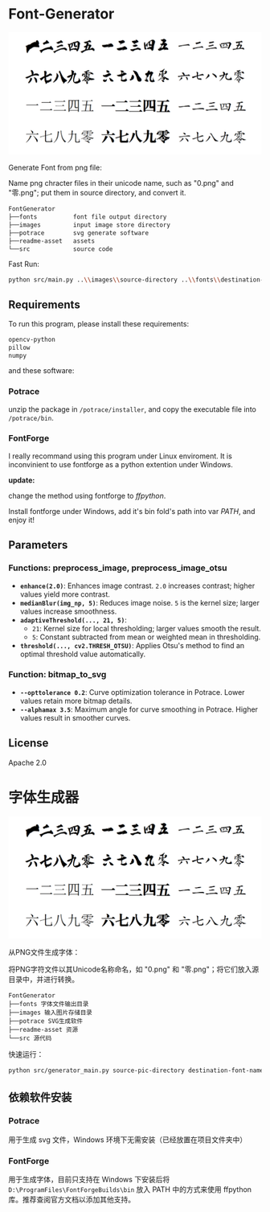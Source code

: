 # Font-Generator

![example](readme-asset/image.png)

Generate Font from png file:

Name png chracter files in their unicode name, such as "0.png" and "零.png"; put them in source directory, and convert it.

```
FontGenerator
├──fonts          font file output directory
├──images         input image store directory
├──potrace        svg generate software
├──readme-asset   assets
└──src            source code
```

Fast Run:

```sh
python src/main.py ..\\images\\source-directory ..\\fonts\\destination-font-name.ttf
```

## Requirements

To run this program, please install these requirements:

```
opencv-python
pillow
numpy
```

and these software:

### Potrace

unzip the package in `/potrace/installer`, and copy the executable file into `/potrace/bin`.

### FontForge

I really recommand using this program under Linux enviroment. It is inconvinient to use fontforge as a python extention under Windows. 

**update:**

change the method using fontforge to *ffpython*. 

Install fontforge under Windows, add it's bin fold's path into var *PATH*, and enjoy it!

## Parameters

### Functions: preprocess_image, preprocess_image_otsu

- **`enhance(2.0)`**: Enhances image contrast. `2.0` increases contrast; higher values yield more contrast.
- **`medianBlur(img_np, 5)`**: Reduces image noise. `5` is the kernel size; larger values increase smoothness.
- **`adaptiveThreshold(..., 21, 5)`**:
  - `21`: Kernel size for local thresholding; larger values smooth the result.
  - `5`: Constant subtracted from mean or weighted mean in thresholding.
- **`threshold(..., cv2.THRESH_OTSU)`**: Applies Otsu's method to find an optimal threshold value automatically.

### Function: bitmap_to_svg

- **`--opttolerance 0.2`**: Curve optimization tolerance in Potrace. Lower values retain more bitmap details.
- **`--alphamax 3.5`**: Maximum angle for curve smoothing in Potrace. Higher values result in smoother curves.

## License

Apache 2.0


# 字体生成器

![示例](readme-asset/image.png)

从PNG文件生成字体：

将PNG字符文件以其Unicode名称命名，如 "0.png" 和 "零.png"；将它们放入源目录中，并进行转换。

```
FontGenerator
├──fonts 字体文件输出目录
├──images 输入图片存储目录
├──potrace SVG生成软件
├──readme-asset 资源
└──src 源代码
```

快速运行：

```sh
python src/generator_main.py source-pic-directory destination-font-name.ttf
```

## 依赖软件安装

### Potrace

用于生成 svg 文件，Windows 环境下无需安装（已经放置在项目文件夹中）

### FontForge

用于生成字体，目前只支持在 Windows 下安装后将 `D:\ProgramFiles\FontForgeBuilds\bin` 放入 PATH 中的方式来使用 ffpython 库。推荐查阅官方文档以添加其他支持。